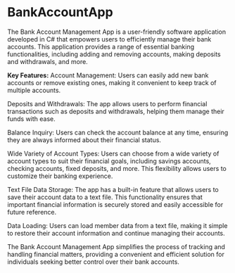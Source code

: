 # BankAccountApp
The Bank Account Management App is a user-friendly software application developed in C# that empowers users to efficiently manage their bank accounts. This application provides a range of essential banking functionalities, including adding and removing accounts, making deposits and withdrawals, and more.

**Key Features:**
Account Management: Users can easily add new bank accounts or remove existing ones, making it convenient to keep track of multiple accounts.

Deposits and Withdrawals: The app allows users to perform financial transactions such as deposits and withdrawals, helping them manage their funds with ease.

Balance Inquiry: Users can check the account balance at any time, ensuring they are always informed about their financial status.

Wide Variety of Account Types: Users can choose from a wide variety of account types to suit their financial goals, including savings accounts, checking accounts, fixed deposits, and more. This flexibility allows users to customize their banking experience.

Text File Data Storage: The app has a built-in feature that allows users to save their account data to a text file. This functionality ensures that important financial information is securely stored and easily accessible for future reference.

Data Loading: Users can load member data from a text file, making it simple to restore their account information and continue managing their accounts.

The Bank Account Management App simplifies the process of tracking and handling financial matters, providing a convenient and efficient solution for individuals seeking better control over their bank accounts.
